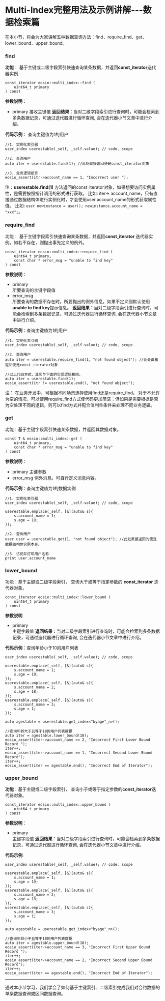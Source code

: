 # Multi-Index完整用法及示例讲解---数据检索篇

在本小节，将会为大家讲解五种数据查询方法：find、require\_find、get、lower\_bound、upper\_bound。

### find
**功能**： 基于主键或二级字段索引快速查询某条数据，并返回**const\_iterator**迭代器实例

```
const_iterator eosio::multi_index::find (
    uint64_t primary
) const
```
**参数说明**：
- primary 接收主键值
**返回结果**：当对二级字段索引进行查询时，可能会检索到多条数据记录，可通过迭代器进行循环查询, 会在迭代器小节文章中进行介绍。

**代码示例**： 查询主键值为1的用户

```
//1. 实例化索引器
user_index userestable(_self, _self.value); // code, scope

//2. 查询用户
auto iter = userestable.find(1); //此处直接返回便是const_iterator对象

//3. 业务逻辑断言
eosio_assert(itr->account_name == 1, "Incorrect user ");
```

注：**userestable.find(1)** 方法返回的const\_iterator对象，如果想要访问实例属性，是需要按照指针调用的形式进行获取。 比如: iter-\> account\_name，只有直接通过数据结构体进行实例化时，才会使用user.account\_name的形式获取属性值。
比如: `user newinstance = user(); newinstance.account_name = "xxx";`。

### require\_find
功能： 基于主键字段索引快速查询某条数据，并返回**const\_iterator** 迭代器实例。如若不存在，则抛出事先定义的例外。

```
const_iterator eosio::multi_index::require_find (
    uint64_t primary,
    const char * error_msg = "unable to find key"
) const
```
**参数说明**：
- primary   
	所要查询的主键字段值
- error\_msg   
	所要查询的数据不存在时，所要抛出的例外信息。如果不定义则默认使用**unable to find key**提示信息。
**返回结果**：当对二级字段索引进行查询时，可能会检索到多条数据记录，可通过迭代器进行循环查询, 会在迭代器小节文章中进行介绍。

**代码示例**：查询主键值为1的用户

```
//1. 实例化索引器
user_index userestable(_self, _self.value); // code, scope

//2. 查询用户
auto iter = userestable.require_find(1, "not found object"); //此处直接返回便是const_iterator对象

//以上代码方式，其实与下面的实现逻辑相同。
auto iter = userestable.find(1);
eosio_assert(itr != userestable.end(), "not found object");
```

注： 在业务开发中，可根据不同场景选择使用find还是require\_find。 对于不允许为空的情况，可以使用require\_find方式使代码更加简洁；但如果是需要根据是否为空处理不同的逻辑，则可以find方式并配合值判空条件来处理不同业务逻辑。

### get
功能：基于主键字段索引快速某条数据，并返回其数据对象。

```
const T & eosio::multi_index::get (
    uint64_t primary,
    const char * error_msg = "unable to find key"
) const
```
**参数说明**：
- primary 主键参数
- error\_msg 例外消息。可自行定义消息内容。

**代码示例**：查询主键值为1的数据实例

```
//1. 实例化索引器
user_index userestable(_self, _self.value); // code, scope

userestable.emplace(_self, [&](auto& s){
	s.account_name = 1;
	s.age = 18;
});

//2. 查询用户
user user = userestable.get(1, "not found object"); //此处直接返回的便是数据结构体实例本身。

//3. 访问并打印用户名称
print user.account_name

```
### lower\_bound

功能：基于主键或二级字段索引， 查询大于或等于指定参数的 **const\_iterator** 迭代器对象。


```
const_iterator eosio::multi_index::lower_bound (
    uint64_t primary
) const
```

**参数说明**
- primary  
	主键字段值
**返回结果**：当对二级字段索引进行查询时，可能会检索到多条数据记录，可通过迭代器进行循环查询, 会在迭代器小节文章中进行介绍。

**代码示例**：查询年龄小于10的用户列表

```
user_index userestable(_self, _self.value); // code, scope

userestable.emplace(_self, [&](auto& s){
	s.account_name = 1;
	s.age = 19;
});
userestable.emplace(_self, [&](auto& s){
	s.account_name = 2;
	s.age = 18;
});
userestable.emplace(_self, [&](auto& s){
	s.account_name = 3;
	s.age = 1;
});

auto agestable = userestable.get_index<"byage"_n>();

//查询年龄大于且等于18的用户列表数据
auto iter = agestable.lower_bound(18);
eosio_assert(iter->account_name == 2, "Incorrect First Lower Bound Record ");
iter++;
eosio_assert(iter->account_name == 1, "Incorrect Second Lower Bound Record");
iter++;
eosio_assert(iter == agestable.end(), "Incorrect End of Iterator");

```
### upper\_bound
**功能**：基于主键或二级字段索引， 查询小于或等于指定参数的**const\_iterator**迭代器对象。

```
const_iterator eosio::multi_index::upper_bound (
    uint64_t primary
) const
```
**参数说明**：
- primary  
	主键字段值
**返回结果**：当对二级字段索引进行查询时，可能会检索到多条数据记录，可通过迭代器进行循环查询, 会在迭代器小节文章中进行介绍。

**代码示例**:

```
user_index userestable(_self, _self.value); // code, scope

userestable.emplace(_self, [&](auto& s){
	s.account_name = 1;
	s.age = 19;
});
userestable.emplace(_self, [&](auto& s){
	s.account_name = 2;
	s.age = 18;
});
userestable.emplace(_self, [&](auto& s){
	s.account_name = 3;
	s.age = 1;
});

auto agestable = userestable.get_index<"byage"_n>();

//查询年龄小于且等于18的用户列表数据
auto iter = agestable.upper_bound(18);
eosio_assert(iter->account_name == 3, "Incorrect First Upper Bound Record ");
iter++;
eosio_assert(iter->account_name == 2, "Incorrect Second Upper Bound Record");
iter++;
eosio_assert(iter == agestable.end(), "Incorrect End of Iterator");

```

----
通过本小节学习，我们学会了如何基于主键索引、二级索引完成我们对合约数据的单条数据查询或区间数据查询。
